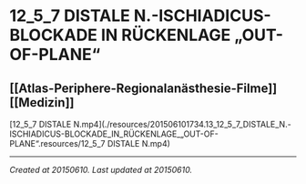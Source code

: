 # 12_5_7 DISTALE N.-ISCHIADICUS-BLOCKADE IN RÜCKENLAGE „OUT-OF-PLANE“
 [[Atlas-Periphere-Regionalanästhesie-Filme]] [[Medizin]] 
---



[12\_5\_7 DISTALE N.mp4](./resources/201506101734.13_12_5_7_DISTALE_N.-ISCHIADICUS-BLOCKADE_IN_RÜCKENLAGE_„OUT-OF-PLANE“.resources/12_5_7 DISTALE N.mp4)

---

_Created at 20150610._
_Last updated at 20150610._



